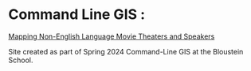 # Command Line GIS : 

<a href= "TheatersLangs01.html"> Mapping Non-English Language Movie Theaters and Speakers </a>

Site created as part of Spring 2024 Command-Line GIS at the Bloustein School.

